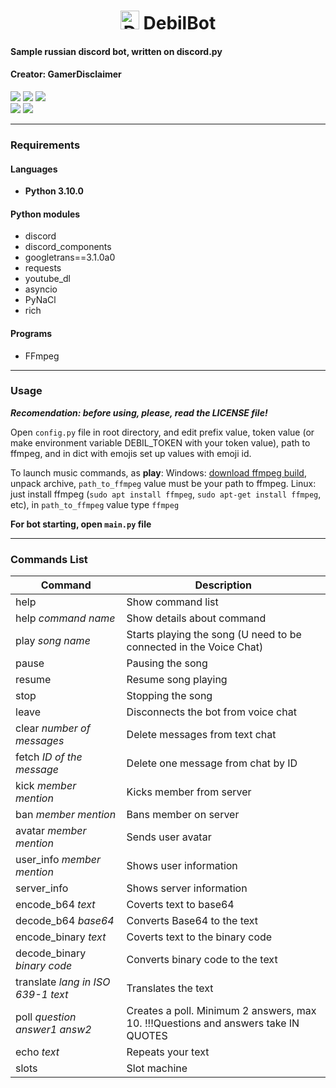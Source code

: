 <h1 align="center"><img src="https://user-images.githubusercontent.com/82606298/170775456-475ffa71-9cf9-4584-9723-b3917ae0aecc.svg" alt="DebilBot" border="0" height="30px"> DebilBot</h1>


#### Sample russian discord bot, written on discord.py 
#### Creator: GamerDisclaimer

<a href="https://discord.gg/4dEmQjt"><img src="https://img.shields.io/badge/Discord-Join%20TODAY!-7289DA?logo=discord&logoColor=7289DA"></a>
<a href="https://youtube.com/c/gamerdisclaimer"><img src="https://img.shields.io/badge/YouTube-Subscribe%20NOW!-red?logo=youtube&logoColor=red"></a>
<a href="https://discord.com/api/oauth2/authorize?client_id=699912361481470032&permissions=8&scope=bot"><img src="https://img.shields.io/badge/DebilBot-Add to Discord server-orange?logo=probot&logoColor=orange"></a>
<br>
<img src="https://img.shields.io/badge/Python-3.10x-yellow">
<img src="https://img.shields.io/badge/Discord.Py-1.7.3-blue">

***

### Requirements

#### Languages
+ **Python 3.10.0**

#### Python modules
+ discord
+ discord_components
+ googletrans==3.1.0a0
+ requests
+ youtube_dl
+ asyncio
+ PyNaCl
+ rich

#### Programs
+ FFmpeg


***

### Usage

***Recomendation: before using, please, read the LICENSE file!***

Open `config.py` file in root directory, and edit prefix value, token value (or make environment variable DEBIL_TOKEN with your token value),
path to ffmpeg, and in dict with emojis set up values with emoji id.

To launch music commands, as **play**:
Windows: [download ffmpeg build](https://www.gyan.dev/ffmpeg/builds/), unpack archive, `path_to_ffmpeg` value must be your path to ffmpeg.
Linux: just install ffmpeg (`sudo apt install ffmpeg`, `sudo apt-get install ffmpeg`, etc), in `path_to_ffmpeg` value type `ffmpeg`

**For bot starting, open `main.py` file**

---

### Commands List

Command                                 | Description
----------------------------------------|---------------------------------------------------------------------------------
help                                    | Show command list
help *command name*                     | Show details about command
play *song name*                        | Starts playing the song (U need to be connected in the Voice Chat)
pause                                   | Pausing the song
resume                                  | Resume song playing
stop                                    | Stopping the song
leave                                   | Disconnects the bot from voice chat
clear *number of messages*              | Delete messages from text chat
fetch *ID of the message*               | Delete one message from chat by ID
kick *member mention*                   | Kicks member from server
ban *member mention*                    | Bans member on server
avatar *member mention*                 | Sends user avatar
user_info *member mention*              | Shows user information
server_info                             | Shows server information
encode_b64 *text*                       | Coverts text to base64
decode_b64 *base64*                     | Converts Base64 to the text
encode_binary *text*                    | Coverts text to the binary code
decode_binary *binary code*             | Converts binary code to the text
translate *lang in ISO 639-1* *text*    | Translates the text
poll *question* *answer1* *answ2*       | Creates a poll. Minimum 2 answers, max 10. !!!Questions and answers take IN QUOTES
echo *text*                             | Repeats your text
slots                                   | Slot machine
